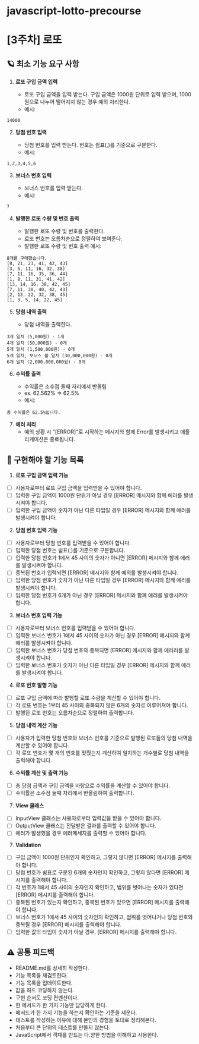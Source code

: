 # javascript-lotto-precourse

# [3주차] 로또

## 🪐 최소 기능 요구 사항

1. **로또 구입 금액 입력**

   - 로또 구입 금액을 입력 받는다. 구입 금액은 1000원 단위로 입력 받으며, 1000원으로 나누어 떨어지지 않는 경우 예외 처리한다.
   - 예시:

```
14000
```

2. **당첨 번호 입력**

   - 당첨 번호를 입력 받는다. 번호는 쉼표(,)를 기준으로 구분한다.
   - 예시:

```
1,2,3,4,5,6
```

3. **보너스 번호 입력**

   - 보너스 번호를 입력 받는다.
   - 예시:

```
7
```

4. **발행한 로또 수량 및 번호 출력**

   - 발행한 로또 수량 및 번호를 출력한다.
   - 로또 번호는 오름차순으로 정렬하여 보여준다.
   - 발행한 로또 수량 및 번호 출력 예시:

```
8개를 구매했습니다.
[8, 21, 23, 41, 42, 43]
[3, 5, 11, 16, 32, 38]
[7, 11, 16, 35, 36, 44]
[1, 8, 11, 31, 41, 42]
[13, 14, 16, 38, 42, 45]
[7, 11, 30, 40, 42, 43]
[2, 13, 22, 32, 38, 45]
[1, 3, 5, 14, 22, 45]
```

5. **당첨 내역 출력**

   - 당첨 내역을 출력한다.

```
3개 일치 (5,000원) - 1개
4개 일치 (50,000원) - 0개
5개 일치 (1,500,000원) - 0개
5개 일치, 보너스 볼 일치 (30,000,000원) - 0개
6개 일치 (2,000,000,000원) - 0개
```

6. **수익률 출력**

   - 수익률은 소수점 둘째 자리에서 반올림
   - ex. 62.562% => 62.5%
   - 예시:

```
총 수익률은 62.5%입니다.
```

7. **에러 처리**
   - 예외 상황 시 "[ERROR]"로 시작하는 메시지와 함께 Error를 발생시키고 애플리케이션은 종료됩니다.

## 📜 구현해야 할 기능 목록

1. **로또 구입 금액 입력 기능**

- [ ] 사용자로부터 로또 구입 금액을 입력받을 수 있어야 합니다.
- [ ] 입력한 구입 금액이 1000원 단위가 아닐 경우 [ERROR] 메시지와 함께 에러를 발생시켜야 합니다.
- [ ] 입력한 구입 금액이 숫자가 아닌 다른 타입일 경우 [ERROR] 메시지와 함께 에러를 발생시켜야 합니다.

2. **당첨 번호 입력 기능**

- [ ] 사용자로부터 당첨 번호를 입력받을 수 있어야 합니다.
- [ ] 입력한 당첨 번호는 쉼표(,)를 기준으로 구분합니다.
- [ ] 입력한 당첨 번호가 1에서 45 사이의 숫자가 아니면 [ERROR] 메시지와 함께 에러를 발생시켜야 합니다.
- [ ] 중복된 번호가 입력되면 [ERROR] 메시지와 함께 예외를 발생시켜야 합니다.
- [ ] 입력한 당첨 번호가 숫자가 아닌 다른 타입일 경우 [ERROR] 메시지와 함께 에러를 발생시켜야 합니다.
- [ ] 입력한 당첨 번호가 6개가 아닌 경우 [ERROR] 메시지와 함께 에러를 발생시켜야 합니다.

3. **보너스 번호 입력 기능**

- [ ] 사용자로부터 보너스 번호를 입력받을 수 있어야 합니다.
- [ ] 입력한 보너스 번호가 1에서 45 사이의 숫자가 아닌 경우 [ERROR] 메시지와 함께 에러를 발생시켜야 합니다.
- [ ] 입력한 보너스 번호가 당첨 번호와 중복되면 [ERROR] 메시지와 함께 에러러를 발생시켜야 합니다.
- [ ] 입력한 보너스 번호가 숫자가 아닌 다른 타입일 경우 [ERROR] 메시지와 함께 에러를 발생시켜야 합니다.

4.  **로또 번호 발행 기능**

- [ ] 로또 구입 금액에 따라 발행할 로또 수량을 계산할 수 있어야 합니다.
- [ ] 각 로또 번호는 1부터 45 사이의 중복되지 않은 6개의 숫자로 이루어져야 합니다.
- [ ] 발행된 로또 번호는 오름차순으로 정렬하여 출력합니다.

5. **당첨 내역 계산 기능**

- [ ] 사용자가 입력한 당첨 번호와 보너스 번호를 기준으로 발행된 로또들의 당첨 내역을 계산할 수 있어야 합니다.
- [ ] 각 로또 번호가 몇 개의 번호를 맞췄는지 계산하여 일치하는 개수별로 당첨 내역을 출력해야 합니다.

6. **수익률 계산 및 출력 기능**

- [ ] 총 당첨 금액과 구입 금액을 바탕으로 수익률을 계산할 수 있어야 합니다.
- [ ] 수익률은 소수점 둘째 자리에서 반올림하여 출력합니다.

7. **View 클래스**

- [ ] InputView 클래스는 사용자로부터 입력값을 받을 수 있어야 합니다.
- [ ] OutputView 클래스는 전달받은 결과를 출력할 수 있어야 합니다.
- [ ] 에러가 발생했을 경우 에러메세지를 출력할 수 있어야 합니다.

7. **Validation**

- [ ] 구입 금액이 1000원 단위인지 확인하고, 그렇지 않다면 [ERROR] 메시지를 출력해야 합니다.
- [ ] 당첨 번호가 쉼표로 구분된 6개의 숫자인지 확인하고, 그렇지 않다면 [ERROR] 메시지를 출력해야 합니다.
- [ ] 각 번호가 1에서 45 사이의 숫자인지 확인하고, 범위를 벗어나는 숫자가 있다면 [ERROR] 메시지를 출력해야 합니다.
- [ ] 중복된 번호가 있는지 확인하고, 중복된 번호가 있으면 [ERROR] 메시지를 출력해야 합니다.
- [ ] 보너스 번호가 1에서 45 사이의 숫자인지 확인하고, 범위를 벗어나거나 당첨 번호와 중복될 경우 [ERROR] 메시지를 출력해야 합니다.
- [ ] 입력한 값의 타입이 숫자가 아닐 경우, [ERROR] 메시지를 출력해야 합니다.

## ⚠️ 공통 피드백

- README.md를 상세히 작성한다.
- 기능 목록을 재검토한다.
- 기능 목록을 업데이트한다.
- 값을 하드 코딩하지 않는다.
- 구현 순서도 코딩 컨벤션이다.
- 한 메서드가 한 가지 기능만 담당하게 한다.
- 메서드가 한 가지 기능을 하는지 확인하는 기준을 세운다.
- 테스트를 작성하는 이유에 대해 본인의 경험을 토대로 정리해본다.
- 처음부터 큰 단위의 테스트를 만들지 않는다.
- JavaScript에서 객체를 만드는 다.양한 방법을 이해하고 사용한다.
